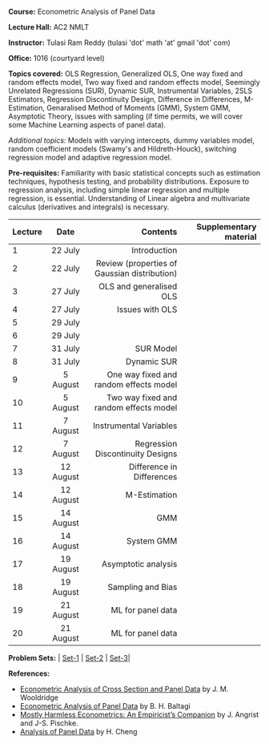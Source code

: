 **Course:** Econometric Analysis of Panel Data

**Lecture Hall:** AC2 NMLT

**Instructor:** Tulasi Ram Reddy (tulasi 'dot' math 'at' gmail 'dot' com)

**Office:** 1016 (courtyard level)

**Topics covered:**  OLS Regression, Generalized OLS, One way fixed and random effects model, Two way fixed and random effects model, Seemingly Unrelated Regressions (SUR), Dynamic SUR, Instrumental Variables, 2SLS Estimators, Regression Discontinuity Design, Difference in Differences, M-Estimation, Genaralised Method of Moments (GMM), System GMM, Asymptotic Theory, issues with sampling (if time permits, we will cover some Machine Learning aspects of panel data). 

*Additional topics:* Models with varying intercepts,  dummy variables model,  random  coefficient  models (Swamy's and Hildreth-Houck),  switching  regression model and adaptive regression model. 


**Pre-requisites:** Familiarity with basic statistical concepts such as estimation techniques, hypothesis testing, and probability distributions. 
Exposure to regression analysis, including simple linear regression and multiple regression, is essential.
Understanding of Linear algebra and multivariate calculus (derivatives and integrals)  is necessary. 

| Lecture   | Date   | Contents     | Supplementary material |
| :------------- | :----------: | -----------: | -----------: |
|  1 | 22 July | Introduction | |
|  2 | 22 July | Review (properties of Gaussian distribution) | |
|  3 | 27 July | OLS and generalised OLS | |
|  4 | 27 July | Issues with OLS | |
|  5 | 29 July |  | |
|  6 | 29 July |  | |
|  7 | 31 July | SUR Model | |
|  8 | 31 July | Dynamic SUR| |
|  9 | 5 August | One way fixed and random effects model | |
|  10 |5 August | Two way fixed and random effects model | |
|  11 |7 August | Instrumental Variables | |
|  12 |7 August | Regression Discontinuity Designs | |
|  13 |12 August | Difference in Differences | |
|  14 |12 August |  M-Estimation | |
|  15 |14 August |GMM | |
|  16 |14 August | System GMM | |
|  17 |19 August | Asymptotic analysis | |
|  18 |19 August | Sampling and Bias | |
|  19 |21 August | ML for panel data | |
|  20 |21 August | ML for panel data | |



**Problem Sets:** | [Set-1]() | [Set-2]() | [Set-3]()|

**References:**
- [Econometric Analysis of Cross Section and Panel Data](https://mitpress.mit.edu/9780262232586/econometric-analysis-of-cross-section-and-panel-data/) by J. M. Wooldridge
- [Econometric Analysis of Panel Data](https://bcs.wiley.com/he-bcs/Books?action=index&bcsId=4338&itemId=1118672321) by B. H. Baltagi
- [Mostly Harmless Econometrics: An Empiricist’s Companion](https://press.princeton.edu/books/paperback/9780691120355/mostly-harmless-econometrics) by J. Angrist and J-S. Pischke. 
- [Analysis of Panel Data](https://www.cambridge.org/core/books/analysis-of-panel-data/C24D71CDE5844F602E3F43526E207C70) by H. Cheng
